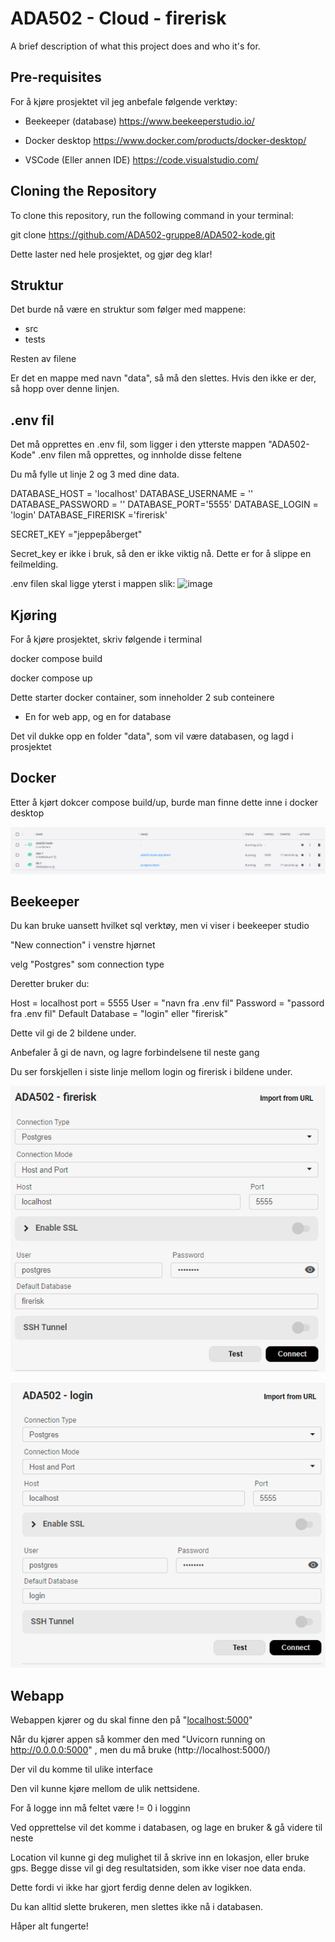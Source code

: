 # ADA502 - Cloud - firerisk

A brief description of what this project does and who it's for.

## Pre-requisites

For å kjøre prosjektet vil jeg anbefale følgende verktøy:

- Beekeeper (database)
https://www.beekeeperstudio.io/

- Docker desktop
https://www.docker.com/products/docker-desktop/

- VSCode (Eller annen IDE)
https://code.visualstudio.com/

## Cloning the Repository

To clone this repository, run the following command in your terminal:

git clone https://github.com/ADA502-gruppe8/ADA502-kode.git

Dette laster ned hele prosjektet, og gjør deg klar! 

## Struktur

Det burde nå være en struktur som følger med mappene:

-   src
-   tests

Resten av filene

Er det en mappe med navn "data", så må den slettes. Hvis den ikke er der, så hopp over denne linjen.



## .env fil

Det må opprettes en .env fil, som ligger i den ytterste mappen "ADA502-Kode"
.env filen må opprettes, og innholde disse feltene

Du må fylle ut linje 2 og 3 med dine data.

DATABASE_HOST = 'localhost'
DATABASE_USERNAME = ''
DATABASE_PASSWORD = ''
DATABASE_PORT='5555'
DATABASE_LOGIN = 'login'
DATABASE_FIRERISK ='firerisk'

SECRET_KEY ="jeppepåberget"

Secret_key er ikke i bruk, så den er ikke viktig nå. Dette er for å slippe en feilmelding.

.env filen skal ligge yterst i mappen slik:
![image](https://github.com/ADA502-gruppe8/ADA502-kode/assets/122608579/aed8c33f-ccd1-4d1d-b9aa-2561a99d0dba)

## Kjøring

For å kjøre prosjektet, skriv følgende i terminal

docker compose build

docker compose up

Dette starter docker container, som inneholder 2 sub conteinere
- En for web app, og en for database

Det vil dukke opp en folder "data", som vil være databasen, og lagd i prosjektet

## Docker

Etter å kjørt dokcer compose build/up, burde man finne dette inne i docker desktop

![](image.png)

## Beekeeper

Du kan bruke uansett hvilket sql verktøy, men vi viser i beekeeper studio

"New connection" i venstre hjørnet

velg "Postgres" som connection type

Deretter bruker du:

Host = localhost
port = 5555
User = "navn fra .env fil"
Password = "passord fra .env fil"
Default Database = "login" eller "firerisk"

Dette vil gi de 2 bildene under. 

Anbefaler å gi de navn, og lagre forbindelsene til neste gang

Du ser forskjellen i siste linje mellom login og firerisk i bildene under.


![alt text](image-1.png)

![alt text](image-2.png)


## Webapp

Webappen kjører og du skal finne den på "[localhost:5000](http://localhost:5000/)"

Når du kjører appen så kommer den med "Uvicorn running on http://0.0.0.0:5000" , men du må bruke (http://localhost:5000/)

Der vil du komme til ulike interface

Den vil kunne kjøre mellom de ulik nettsidene.

For å logge inn må feltet være != 0 i logginn

Ved opprettelse vil det komme i databasen, og lage en bruker & gå videre til neste

Location vil kunne gi deg mulighet til å skrive inn en lokasjon, eller bruke gps.
Begge disse vil gi deg resultatsiden, som ikke viser noe data enda.

Dette fordi vi ikke har gjort ferdig denne delen av logikken.

Du kan alltid slette brukeren, men slettes ikke nå i databasen. 

Håper alt fungerte! 
